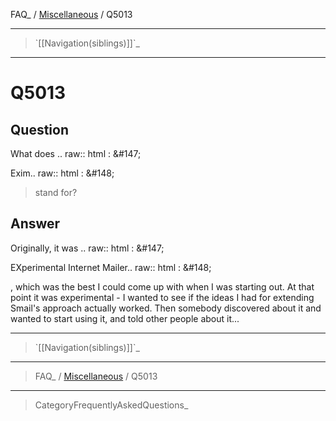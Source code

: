 FAQ\_ / [Miscellaneous](FAQ/Miscellaneous) / Q5013

* * * * *

> \`[[Navigation(siblings)]]\`\_

* * * * *

Q5013
=====

Question
--------

What does .. raw:: html
:   &\#147;

Exim.. raw:: html
:   &\#148;

> stand for?

Answer
------

Originally, it was .. raw:: html
:   &\#147;

EXperimental Internet Mailer.. raw:: html
:   &\#148;

, which was the best I could come up with when I was starting out. At
that point it was experimental - I wanted to see if the ideas I had for
extending Smail's approach actually worked. Then somebody discovered
about it and wanted to start using it, and told other people about it...

* * * * *

> \`[[Navigation(siblings)]]\`\_

* * * * *

> FAQ\_ / [Miscellaneous](FAQ/Miscellaneous) / Q5013

* * * * *

> CategoryFrequentlyAskedQuestions\_
